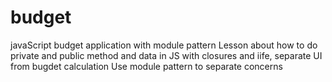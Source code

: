 # budget
javaScript budget application with module pattern
Lesson about how to do private and public method and data in JS with closures and iife, separate UI from bugdet calculation
Use module pattern to separate concerns
